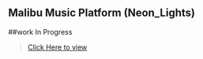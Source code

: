  ## Malibu Music Platform (Neon_Lights)
 
 ##work In Progress
 
  > [ Click Here to view](https://malibudreams.netlify.app/)
